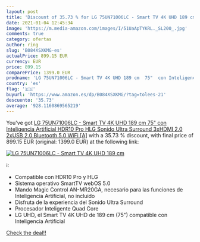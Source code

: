 ```yaml
---
layout: post
title: 'Discount of 35.73 % for LG 75UN71006LC - Smart TV 4K UHD 189 cm '
date: 2021-01-04 12:45:34
image: 'https://m.media-amazon.com/images/I/51UaApTYKRL._SL200_.jpg'
comments: true
category: ofertas
author: ring
slug: 'B084XSXKMG-es'
actualPrice: 899.15 EUR
currency: EUR
price: 899.15
comparePrice: 1399.0 EUR
prodname: 'LG 75UN71006LC - Smart TV 4K UHD 189 cm  75"  con Inteligencia Artificial  HDR10 Pro  HLG  Sonido Ultra Surround  3xHDMI 2.0  2xUSB 2.0  Bluetooth 5.0  WiFi [A]'
country: 'es'
flag: '🇪🇸'
buyurl: 'https://www.amazon.es/dp/B084XSXKMG/?tag=tolees-21'
descuento: '35.73'
average: '928.1160869565219'
---
```


You've got [LG 75UN71006LC - Smart TV 4K UHD 189 cm  75"  con Inteligencia Artificial  HDR10 Pro  HLG  Sonido Ultra Surround  3xHDMI 2.0  2xUSB 2.0  Bluetooth 5.0  WiFi [A]](https://www.amazon.es/dp/B084XSXKMG/?tag=tolees-21) with a  35.73 % discount, with final price of 899.15 EUR (original: 1399.0 EUR) at the following link:

[![LG 75UN71006LC - Smart TV 4K UHD 189 cm ](https://m.media-amazon.com/images/I/51UaApTYKRL._SL200_.jpg)](https://www.amazon.es/dp/B084XSXKMG/?tag=tolees-21)

ℹ️:

- Compatible con HDR10 Pro y HLG
- Sistema operativo SmartTV webOS 5.0
- Mando Magic Control AN-MR20GA, necesario para las funciones de Inteligencia Artificial, no incluido
- Disfruta de la experiencia del Sonido Ultra Surround
- Procesador Inteligente Quad Core
- LG UHD, el Smart TV 4K UHD de 189 cm (75") compatible con Inteligencia Artificial

[Check the deal!!](https://www.amazon.es/dp/B084XSXKMG/?tag=tolees-21)
